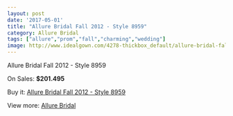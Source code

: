 ```yaml
---
layout: post
date: '2017-05-01'
title: "Allure Bridal Fall 2012 - Style 8959"
category: Allure Bridal
tags: ["allure","prom","fall","charming","wedding"]
image: http://www.idealgown.com/4278-thickbox_default/allure-bridal-fall-2012-style-8959.jpg
---
```

Allure Bridal Fall 2012 - Style 8959

On Sales: **$201.495**
<a href="https://www.idealgown.com/en/allure-bridal/1943-allure-bridal-fall-2012-style-8959.html"><amp-img layout="responsive" width="600" height="600" src="//www.idealgown.com/4278-thickbox_default/allure-bridal-fall-2012-style-8959.jpg" alt="Allure Bridal Fall 2012 - Style 8959 0" /></a>
<a href="https://www.idealgown.com/en/allure-bridal/1943-allure-bridal-fall-2012-style-8959.html"><amp-img layout="responsive" width="600" height="600" src="//www.idealgown.com/4280-thickbox_default/allure-bridal-fall-2012-style-8959.jpg" alt="Allure Bridal Fall 2012 - Style 8959 1" /></a>
<a href="https://www.idealgown.com/en/allure-bridal/1943-allure-bridal-fall-2012-style-8959.html"><amp-img layout="responsive" width="600" height="600" src="//www.idealgown.com/4279-thickbox_default/allure-bridal-fall-2012-style-8959.jpg" alt="Allure Bridal Fall 2012 - Style 8959 2" /></a>

Buy it: [Allure Bridal Fall 2012 - Style 8959](https://www.idealgown.com/en/allure-bridal/1943-allure-bridal-fall-2012-style-8959.html "Allure Bridal Fall 2012 - Style 8959")

View more: [Allure Bridal](https://www.idealgown.com/en/29-allure-bridal "Allure Bridal")
